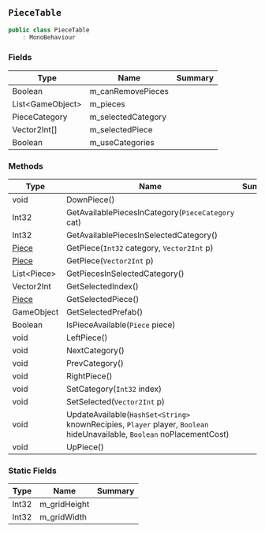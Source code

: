 ## `PieceTable`

```csharp
public class PieceTable
    : MonoBehaviour

```

### Fields

| Type | Name | Summary | 
| --- | --- | --- | 
| Boolean | m_canRemovePieces |  | 
| List&lt;GameObject&gt; | m_pieces |  | 
| PieceCategory | m_selectedCategory |  | 
| Vector2Int[] | m_selectedPiece |  | 
| Boolean | m_useCategories |  | 


### Methods

| Type | Name | Summary | 
| --- | --- | --- | 
| void | DownPiece() |  | 
| Int32 | GetAvailablePiecesInCategory(`PieceCategory` cat) |  | 
| Int32 | GetAvailablePiecesInSelectedCategory() |  | 
| [Piece](./Piece.md) | GetPiece(`Int32` category, `Vector2Int` p) |  | 
| [Piece](./Piece.md) | GetPiece(`Vector2Int` p) |  | 
| List&lt;Piece&gt; | GetPiecesInSelectedCategory() |  | 
| Vector2Int | GetSelectedIndex() |  | 
| [Piece](./Piece.md) | GetSelectedPiece() |  | 
| GameObject | GetSelectedPrefab() |  | 
| Boolean | IsPieceAvailable(`Piece` piece) |  | 
| void | LeftPiece() |  | 
| void | NextCategory() |  | 
| void | PrevCategory() |  | 
| void | RightPiece() |  | 
| void | SetCategory(`Int32` index) |  | 
| void | SetSelected(`Vector2Int` p) |  | 
| void | UpdateAvailable(`HashSet<String>` knownRecipies, `Player` player, `Boolean` hideUnavailable, `Boolean` noPlacementCost) |  | 
| void | UpPiece() |  | 


### Static Fields

| Type | Name | Summary | 
| --- | --- | --- | 
| Int32 | m_gridHeight |  | 
| Int32 | m_gridWidth |  | 


